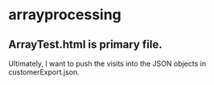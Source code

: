 # arrayprocessing

## ArrayTest.html is primary file.

Ultimately, I want to push the visits into the JSON objects in customerExport.json.
